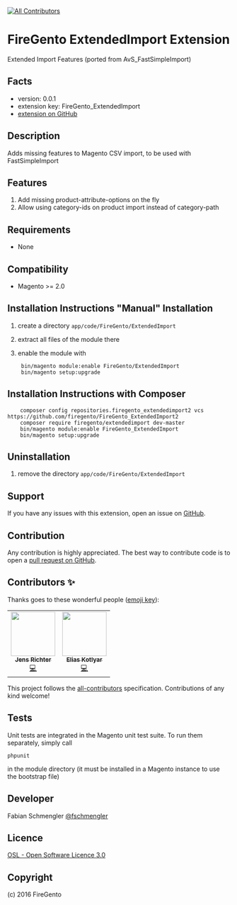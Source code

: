 <!-- ALL-CONTRIBUTORS-BADGE:START - Do not remove or modify this section -->
[![All Contributors](https://img.shields.io/badge/all_contributors-2-orange.svg?style=flat-square)](#contributors-)
<!-- ALL-CONTRIBUTORS-BADGE:END -->

FireGento ExtendedImport Extension
=====================
Extended Import Features (ported from AvS_FastSimpleImport)

Facts
-----
- version: 0.0.1
- extension key: FireGento_ExtendedImport
- [extension on GitHub](https://github.com/magento-hackathon/FireGento_ExtendedImport2)

Description
-----------
Adds missing features to Magento CSV import, to be used with FastSimpleImport

Features
-----------
1. Add missing product-attribute-options on the fly
2. Allow using category-ids on product import instead of category-path


Requirements
------------
- None

Compatibility
-------------
- Magento >= 2.0

Installation Instructions "Manual" Installation
---------------------------------------------
1. create a directory `app/code/FireGento/ExtendedImport`
2. extract all files of the module there
3. enable the module with

        bin/magento module:enable FireGento/ExtendedImport
        bin/magento setup:upgrade
        
Installation Instructions with Composer
---------------------------------------------

        composer config repositories.firegento_extendedimport2 vcs https://github.com/firegento/FireGento_ExtendedImport2
        composer require firegento/extendedimport dev-master
        bin/magento module:enable FireGento_ExtendedImport
        bin/magento setup:upgrade

Uninstallation
--------------
1. remove the directory `app/code/FireGento/ExtendedImport`

Support
-------
If you have any issues with this extension, open an issue on [GitHub](https://github.com/magento-hackathon/FireGento_ExtendedImport/issues).

Contribution
------------
Any contribution is highly appreciated. The best way to contribute code is to open a [pull request on GitHub](https://help.github.com/articles/using-pull-requests).

## Contributors ✨

Thanks goes to these wonderful people ([emoji key](https://allcontributors.org/docs/en/emoji-key)):

<!-- ALL-CONTRIBUTORS-LIST:START - Do not remove or modify this section -->
<!-- prettier-ignore-start -->
<!-- markdownlint-disable -->
<table>
  <tr>
    <td align="center"><a href="https://frostblog.net/"><img src="https://avatars3.githubusercontent.com/u/19548641?v=4" width="100px;" alt=""/><br /><sub><b>Jens Richter</b></sub></a><br /><a href="https://github.com/firegento/FireGento_ExtendedImport2/commits?author=frostblogNet" title="Code">💻</a></td>
    <td align="center"><a href="https://github.com/EliasKotlyar"><img src="https://avatars0.githubusercontent.com/u/9529505?v=4" width="100px;" alt=""/><br /><sub><b>Elias Kotlyar</b></sub></a><br /><a href="https://github.com/firegento/FireGento_ExtendedImport2/commits?author=EliasKotlyar" title="Code">💻</a></td>
  </tr>
</table>

<!-- markdownlint-enable -->
<!-- prettier-ignore-end -->
<!-- ALL-CONTRIBUTORS-LIST:END -->

This project follows the [all-contributors](https://github.com/all-contributors/all-contributors) specification. Contributions of any kind welcome!

Tests
-----
Unit tests are integrated in the Magento unit test suite. To run them separately, simply call

    phpunit
    
in the module directory (it must be installed in a Magento instance to use the bootstrap file)

Developer
---------
Fabian Schmengler
[@fschmengler](https://twitter.com/fschmengler)

Licence
-------
[OSL - Open Software Licence 3.0](http://opensource.org/licenses/osl-3.0.php)

Copyright
---------
(c) 2016 FireGento